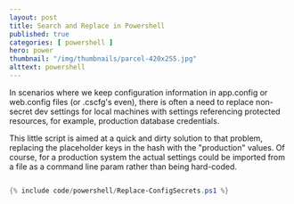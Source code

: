 ```yaml
---
layout: post
title: Search and Replace in Powershell
published: true 
categories: [ powershell ]
hero: power
thumbnail: "/img/thumbnails/parcel-420x255.jpg"
alttext: powershell
---
```


In scenarios where we keep configuration information in app.config or web.config files (or .cscfg's even), 
there is often a need to replace non-secret dev settings for local machines with settings referencing 
protected resources, for example, production database credentials.

This little script is aimed at a quick and dirty solution to that problem, replacing the placeholder 
keys in the hash with the "production" values. Of course, for a production system the actual settings 
could be imported from a file as a command line param rather than being hard-coded.    

```powershell

{% include code/powershell/Replace-ConfigSecrets.ps1 %}

```
